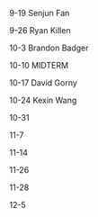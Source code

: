 9-19  Senjun Fan

9-26  Ryan Killen

10-3  Brandon Badger

10-10 MIDTERM

10-17 David Gorny

10-24 Kexin Wang

10-31

11-7

11-14

11-26

11-28

12-5
